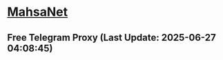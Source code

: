 
# [MahsaNet](https://t.me/mahsa_net)
## Free Telegram Proxy (Last Update: 2025-06-27 04:08:45)

    